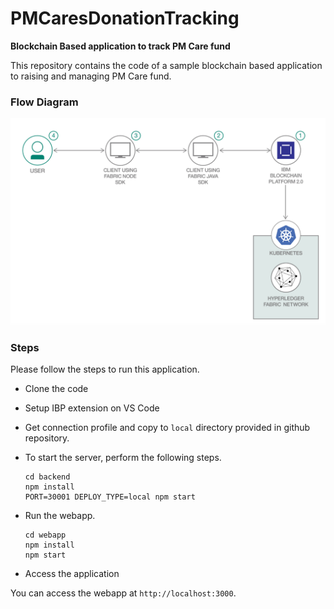 # PMCaresDonationTracking
**Blockchain Based application to track PM Care fund**

This repository contains the code of a sample blockchain based application to raising and managing PM Care fund.

### Flow Diagram

![](images/architecture.png)

### Steps

Please follow the steps to run this application.

* Clone the code
* Setup IBP extension on VS Code
* Get connection profile and copy to `local` directory provided in github repository.
* To start the server, perform the following steps.

  ```
  cd backend
  npm install
  PORT=30001 DEPLOY_TYPE=local npm start
  ```
* Run the webapp.
  ```
  cd webapp
  npm install
  npm start
  ```
* Access the application

You can access the webapp at `http://localhost:3000`.
